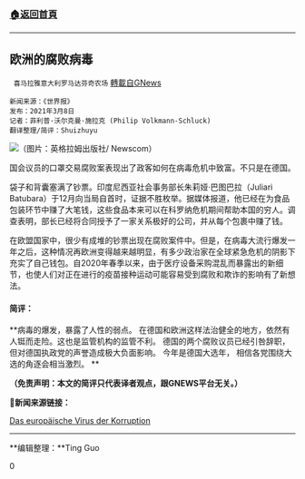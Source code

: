 ###  [:house:返回首頁](https://github.com/ourhimalayas/txt)
---

## 欧洲的腐败病毒
` 喜马拉雅意大利罗马达芬奇农场` [轉載自GNews](https://gnews.org/zh-hans/959458/)

```
新闻来源：《世界报》  
发布：2021年3月8日 
记者：菲利普·沃尔克曼·施拉克 (Philip Volkmann-Schluck)
翻译整理/简评：Shuizhuyu
```


![]()![](https://gnews.org/wp-content/uploads/2021/03/00072720-BLOG-570x312-CORRUPTION-FINAL-Ingram-publishing-Newscom-ipurestockx600408.jpg)（图片：英格拉姆出版社/ Newscom）

国会议员的口罩交易腐败案表现出了政客如何在病毒危机中致富。不只是在德国。

袋子和背囊塞满了钞票。印度尼西亚社会事务部长朱莉娅·巴图巴拉（Juliari Batubara）于12月向当局自首时，证据不胜枚举。据媒体报道，他已经在为食品包装环节中赚了大笔钱，这些食品本来可以在科罗纳危机期间帮助本国的穷人。调查表明，部长已经将合同授予了一家关系极好的公司，并从每个包裹中赚了钱。

在欧盟国家中，很少有成堆的钞票出现在腐败案件中。但是，在病毒大流行爆发一年之后，这种情况再欧洲变得越来越明显，有多少政治家在全球紧急危机的阴影下充实了自己钱包。自2020年春季以来，由于医疗设备采购混乱而暴露出的新细节，也使人们对正在进行的疫苗接种运动可能容易受到腐败和欺诈的影响有了新想法。

#### 简评：

**病毒的爆发，暴露了人性的弱点。 在德国和欧洲这样法治健全的地方，依然有人铤而走险。这也是监管机构的监管不利。 德国的两个腐败议员已经引咎辞职，但对德国执政党的声誉造成极大负面影响。 今年是德国大选年， 相信各党围绕大选的角逐会相当激烈。 **

**（免责声明：本文的简评只代表译者观点，跟GNEWS平台无关。）**

**🔗新闻来源链接：**

[Das europäische Virus der Korruption](https://www.welt.de/politik/ausland/plus227788133/Corona-Krise-Korruption-die-manche-an-die-Fluechtlingskrise-2015-erinnert.html)

* * *

**编辑整理：**Ting Guo

0
